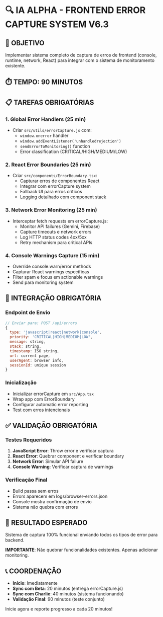 # 🔍 IA ALPHA - FRONTEND ERROR CAPTURE SYSTEM V6.3

## 🎯 OBJETIVO
Implementar sistema completo de captura de erros de frontend (console, runtime, network, React) para integrar com o sistema de monitoramento existente.

## ⏱️ TEMPO: 90 MINUTOS

## 📋 TAREFAS OBRIGATÓRIAS

### 1. **Global Error Handlers** (25 min)
- Criar `src/utils/errorCapture.js` com:
  - `window.onerror` handler
  - `window.addEventListener('unhandledrejection')` 
  - `sendErrorToMonitoring()` function
  - Error classification (CRITICAL/HIGH/MEDIUM/LOW)

### 2. **React Error Boundaries** (25 min)
- Criar `src/components/ErrorBoundary.tsx`:
  - Capturar erros de componentes React
  - Integrar com errorCapture system
  - Fallback UI para erros críticos
  - Logging detalhado com component stack

### 3. **Network Error Monitoring** (25 min)
- Interceptar fetch requests em errorCapture.js:
  - Monitor API failures (Gemini, Firebase)
  - Capture timeouts e network errors
  - Log HTTP status codes 4xx/5xx
  - Retry mechanism para critical APIs

### 4. **Console Warnings Capture** (15 min)
- Override console.warn/error methods
- Capturar React warnings específicas
- Filter spam e focus em actionable warnings
- Send para monitoring system

## 🔗 INTEGRAÇÃO OBRIGATÓRIA

### **Endpoint de Envio**
```javascript
// Enviar para: POST /api/errors
{
  type: 'javascript|react|network|console',
  priority: 'CRITICAL|HIGH|MEDIUM|LOW',
  message: string,
  stack: string,
  timestamp: ISO string,
  url: current page,
  userAgent: browser info,
  sessionId: unique session
}
```

### **Inicialização**
- Inicializar errorCapture em `src/App.tsx`
- Wrap app com ErrorBoundary
- Configurar automatic error reporting
- Test com erros intencionais

## ✅ VALIDAÇÃO OBRIGATÓRIA

### **Testes Requeridos**
1. **JavaScript Error**: Throw error e verificar captura
2. **React Error**: Quebrar component e verificar boundary
3. **Network Error**: Simular API failure
4. **Console Warning**: Verificar captura de warnings

### **Verificação Final**
- Build passa sem erros
- Errors aparecem em logs/browser-errors.json
- Console mostra confirmação de envio
- Sistema não quebra com errors

## 🎯 RESULTADO ESPERADO
Sistema de captura 100% funcional enviando todos os tipos de error para backend.

**IMPORTANTE**: Não quebrar funcionalidades existentes. Apenas adicionar monitoring.

## 📞 COORDENAÇÃO
- **Início**: Imediatamente
- **Sync com Beta**: 20 minutos (entrega errorCapture.js)
- **Sync com Charlie**: 40 minutos (sistema funcionando)
- **Validação Final**: 90 minutos (teste conjunto)

Inicie agora e reporte progresso a cada 20 minutos!